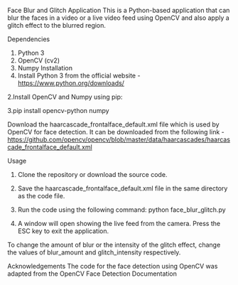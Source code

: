 Face Blur and Glitch Application
This is a Python-based application that can blur the faces in a video or a live video feed using OpenCV and also apply a glitch effect to the blurred region.

Dependencies
  1. Python 3
  2. OpenCV (cv2)
  3. Numpy
Installation
  1. Install Python 3 from the official website - https://www.python.org/downloads/

  2.Install OpenCV and Numpy using pip:

  3.pip install opencv-python numpy

  Download the haarcascade_frontalface_default.xml file which is used by OpenCV for face detection. It can be downloaded from the following link -      https://github.com/opencv/opencv/blob/master/data/haarcascades/haarcascade_frontalface_default.xml

Usage
  1. Clone the repository or download the source code.

  2. Save the haarcascade_frontalface_default.xml file in the same directory as the code file.

  3. Run the code using the following command:
      python face_blur_glitch.py

  5. A window will open showing the live feed from the camera. Press the ESC key to exit the application.

  To change the amount of blur or the intensity of the glitch effect, change the values of blur_amount and glitch_intensity respectively.

Acknowledgements
The code for the face detection using OpenCV was adapted from the OpenCV Face Detection Documentation
